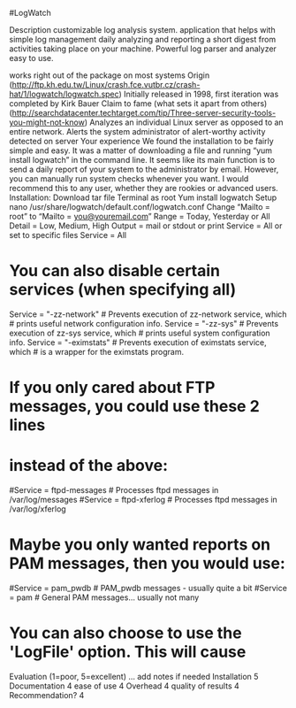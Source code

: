 #LogWatch

Description
customizable log analysis system.
application that helps with simple log management
daily analyzing and reporting a short digest from activities taking place on your machine.
Powerful log parser and analyzer
easy to use.

works right out of the package on most systems
Origin (http://ftp.kh.edu.tw/Linux/crash.fce.vutbr.cz/crash-hat/1/logwatch/logwatch.spec)
Initially released in 1998, first iteration was completed by Kirk Bauer
Claim to fame (what sets it apart from others) (http://searchdatacenter.techtarget.com/tip/Three-server-security-tools-you-might-not-know)
Analyzes an individual Linux server as opposed to an entire network. 
Alerts the system administrator of alert-worthy activity detected on server
Your experience 
We found the installation to be fairly simple and easy. It was a matter of downloading a file and running “yum install logwatch” in the command line.
It seems like its main function is to send a daily report of your system to the administrator by email. However, you can manually run system checks whenever you want. 
I would recommend this to any user, whether they are rookies or advanced users. 
Installation:
Download tar file
Terminal as root
Yum install logwatch
Setup
nano /usr/share/logwatch/default.conf/logwatch.conf
Change “Mailto = root” to “Mailto = you@youremail.com”
Range	= Today, Yesterday or All
Detail = Low, Medium, High
Output = mail or stdout or print
Service = All or set to specific files
Service = All
# You can also disable certain services (when specifying all)
Service = "-zz-network" 	# Prevents execution of zz-network service, which
                        	# prints useful network configuration info.
Service = "-zz-sys"     	# Prevents execution of zz-sys service, which
                        	# prints useful system configuration info.
Service = "-eximstats"  	# Prevents execution of eximstats service, which
                        	# is a wrapper for the eximstats program.
# If you only cared about FTP messages, you could use these 2 lines
# instead of the above:
#Service = ftpd-messages   # Processes ftpd messages in /var/log/messages
#Service = ftpd-xferlog	# Processes ftpd messages in /var/log/xferlog
# Maybe you only wanted reports on PAM messages, then you would use:
#Service = pam_pwdb    	# PAM_pwdb messages - usually quite a bit
#Service = pam         	# General PAM messages... usually not many

# You can also choose to use the 'LogFile' option.  This will cause


Evaluation (1=poor, 5=excellent) ... add notes if needed
Installation			5
Documentation		4
ease of use			4
Overhead			4
quality of results		4
Recommendation?		4
